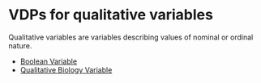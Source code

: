 # VDPs for qualitative variables
Qualitative variables are variables describing values of nominal or ordinal nature. 
* [Boolean Variable](boolean.md)
* [Qualitative Biology Variable](biological.md)
